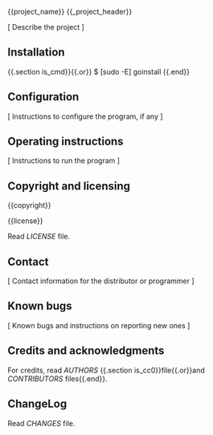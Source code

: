 {{project_name}}
{{_project_header}}

[ Describe the project ]

## Installation

{{.section is_cmd}}{{.or}}    $ [sudo -E] goinstall {{.end}}

## Configuration

[ Instructions to configure the program, if any ]

## Operating instructions

[ Instructions to run the program ]

## Copyright and licensing

{{copyright}}

{{license}}

Read *LICENSE* file.

## Contact

[ Contact information for the distributor or programmer ]

## Known bugs

[ Known bugs and instructions on reporting new ones ]

## Credits and acknowledgments

For credits, read *AUTHORS* {{.section is_cc0}}file{{.or}}and *CONTRIBUTORS*
files{{.end}}.

## ChangeLog

Read *CHANGES* file.

